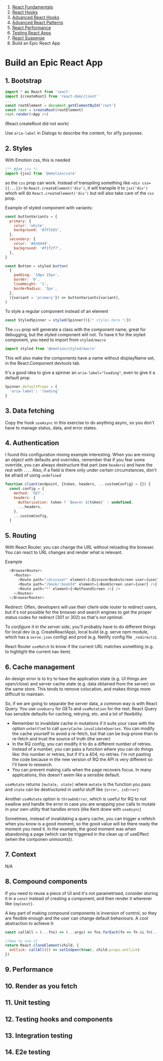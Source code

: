 1. [React Fundamentals](./react-fundamentals.md)
2. [React Hooks](./react-hooks.md)
3. [Advanced React Hooks](./advanced-react-hooks.md)
4. [Advanced React Patterns](./advanced-react-patterns.md)
5. [React Performance](./react-performance.md)
6. [Testing React Apps](./testing-react-apps.md)
7. [React Suspense](./react-suspense.md)
8. Build an Epic React App

# Build an Epic React App

## 1. Bootstrap

```javascript
import * as React from 'react'
import {createRoot} from 'react-dom/client'
...
const rootElement = document.getElementById('root')
const root = createRoot(rootElement)
root.render(<App />)
```

(React.createRoot did not work)

Use `aria-label` in Dialogs to describe the content, for a11y purposes.

## 2. Styles

With Emotion css, this is needed
```javascript
/** @jsx jsx */
import {jsx} from '@emotion/core'
```

so the `css` prop can work. Instead of transpiling something like `<div css={{...}}>` to `React.createElement('div')`, it will transpile it to `jsx('div')` which will do `React.createElement('div')` but will also take care of the `css` prop.

Example of styled component with variants:
```javascript
const buttonVariants = {
  primary: {
    color: 'white',
    background: '#3f51b5',
  },
  secondary: {
    color: '#434449',
    background: '#f1f2f7',
  },
}

const Button = styled.button(
  {
    padding: '10px 15px',
    border: '0',
    lineHeight: '1',
    borderRadius: '3px',
  },
  ({variant = 'primary'}) => buttonVariants[variant],
)
```

To style a regular component instead of an element
```javascript
const StyledSpinner = styled(Spinner)({/* styles here */})
```

The `css` prop will generate a class with the component name, great for debugging, but the styled component will not. To have it for the styled component, you need to import from `styled/macro`

```javascript
import styled from '@emotion/styled/macro'
```

This will also make the components have a name without displayName set, in the React.Component devtools tab.

It's a good idea to give a spinner an `aria-label="loading"`, even to give it a default prop 
```javascript
Spinner.defaultProps = {
  'aria-label': 'loading'
}
```

## 3. Data fetching

Copy the hook `useAsync` in this exercise to do anything async, so you don't have to manage status, data, and error states.

## 4. Authentication

I found this configuration mixing example interesting. When you are mixing an object with defaults and overrides, remember that if you fear some override, you can always destructure that part (see `headers`) and have the rest with `...`. Also, if a field is there only under certain circumstances, don't be afraid of using `undefined`

```javascript
function client(endpoint, {token, headers, ...customConfig} = {}) {
  const config = {
    method: 'GET',
    headers: {
      Authorization: token ? `Bearer ${token}` : undefined,
      ...headers,
    },
    ...customConfig,
  }
```

## 5. Routing

With React Router, you can change the URL without reloading the browser. You can react to URL changes and render what is relevant.

Example
```javascript
  <BrowserRouter>
    <Routes>
      <Route path="/discover" element={<DiscoverBooksScreen user={user} />} />
      <Route path="/book/:bookId" element={<BookScreen user={user} />} />
      <Route path="*" element={<NotFoundScreen />} />
    </Routes>
  </BrowserRouter>
```
Redirect:
Often, developers will use their client-side router to redirect users, but it's not possible for the
browser and search engines to get the proper status codes for redirect (301
or 302) so that's *not optimal*.

To *configure it in the server side*, you'll probably have to do different things for local dev (e.g. CreateReactApp), local build (e.g. serve npm module, which has a `serve.json` config) and prod (e.g. Netlify config file `_redirects`).

React Router `useMatch` to know if the current URL matches something (e.g. to highlight the current nav item)

## 6. Cache management

An design error is to try to have the application state (e.g. UI things are open/close) and server cache state (e.g. data obtained from the server) on the same store. This tends to remove colocation, and makes things more difficult to maintain.

So, if we are going to separate the server data, a common way is with React Query. You use `useQuery` for GETs and `useMutation` for the rest. React Query has sensible defaults for caching, retrying, etc. and a lot of flexibility.

- Remember to invalidate cache in mutations if it suits your case with the option `onSettled` to call `queryCache.invalidateQueries`. You can modify the cache yourself to avoid a re-fetch, but that can be bug-prone than to re-fetch and trust the source of truth (the  server)
- In the RQ config, you can modify it to do a different number of retries. Instead of a number, you can pass a function where you can do things like: this number or retries, but if it's a 404, no retries. I'm not pasting the code because in the new version of RQ the API is very different so I'll have to research.
- You can prevent making calls when the page recovers focus. In many applications, this doesn't seem like a sensible default.

`useMutate` returns `[mutate, state]` where `mutate` is the function you pass and `state` can be destructured in useful stuff like `{error, isError}`

Another `useMutate` option is `throwOnError`, which is useful for RQ to not swallow and handle the error in case you are wrapping your calls to mutate in your own utility that handles errors (like Kent doew with `useAsync`)

Sometimes, instead of invalidating a query cache, you can trigger a refetch when you know is a good moment, so the good value will be there ready the moment you need it. In the example, the good moment was when abandoning a page (which can be triggered in the clean up of useEffect (when the componen unmounts)).

## 7. Context

N/A

## 8. Compound components

If you need to reuse a piece of UI and it's not parametrised, consider storing it in a `const` instead of creating a component, and then render it wherever like `{myConst}`.

A key part of making compound components is inversion of control, so they are flexible enough and the user can change default behaviours. A cool abstraction to achieve it:
```javascript
const callAll = (...fns) => (...args) => fns.forEach(fn => fn && fn(...args))

//How to use it
return React.cloneElement(child, {
  onClick: callAll(() => setIsOpen(true), child.props.onClick)
})
```

## 9. Performance



## 10. Render as you fetch



## 11. Unit testing



## 12. Testing hooks and components



## 13. Integration testing



## 14. E2e testing
